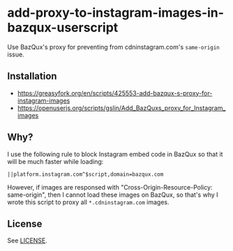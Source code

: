 # add-proxy-to-instagram-images-in-bazqux-userscript

Use BazQux's proxy for preventing from cdninstagram.com's `same-origin` issue.

## Installation

* https://greasyfork.org/en/scripts/425553-add-bazqux-s-proxy-for-instagram-images
* https://openuserjs.org/scripts/gslin/Add_BazQuxs_proxy_for_Instagram_images

## Why?

I use the following rule to block Instagram embed code in BazQux so that it will be much faster while loading:

    ||platform.instagram.com^$script,domain=bazqux.com

However, if images are responsed with "Cross-Origin-Resource-Policy: same-origin", then I cannot load these images on BazQux, so that's why I wrote this script to proxy all `*.cdninstagram.com` images.

## License

See [LICENSE](LICENSE).
